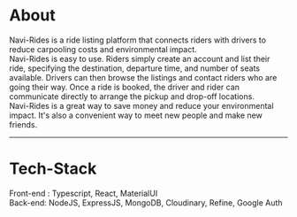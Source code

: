 # About
Navi-Rides is a ride listing platform that connects riders with drivers to reduce carpooling costs and environmental impact. <br/>
Navi-Rides is easy to use. Riders simply create an account and list their ride, specifying the destination, departure time, and number of seats available. Drivers can then browse the listings and contact riders who are going their way. Once a ride is booked, the driver and rider can communicate directly to arrange the pickup and drop-off locations.<br/>
Navi-Rides is a great way to save money and reduce your environmental impact. It's also a convenient way to meet new people and make new friends.
<br/><hr/>
# Tech-Stack
Front-end : Typescript, React, MaterialUI <br/>
Back-end: NodeJS, ExpressJS, MongoDB, Cloudinary, Refine, Google Auth
